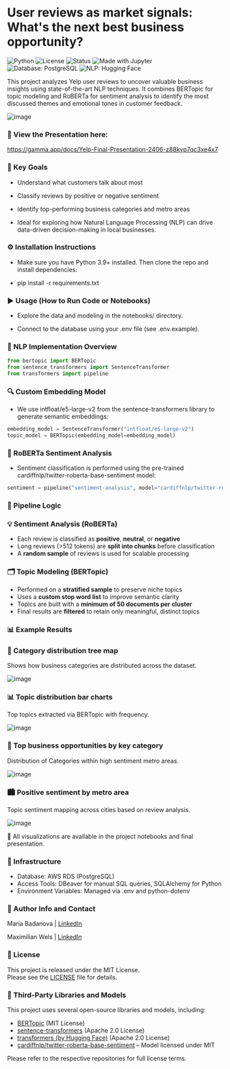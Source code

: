 # User reviews as market signals: What's the next best business opportunity?

![Python](https://img.shields.io/badge/Python-3.9%2B-blue)
![License](https://img.shields.io/badge/License-MIT-green)
![Status](https://img.shields.io/badge/Status-Completed-brightgreen)
![Made with Jupyter](https://img.shields.io/badge/Made%20with-Jupyter-orange?logo=Jupyter)
![Database: PostgreSQL](https://img.shields.io/badge/Database-PostgreSQL-blue?logo=postgresql)
![NLP: Hugging Face](https://img.shields.io/badge/NLP-HuggingFace-yellow)

This project analyzes Yelp user reviews to uncover valuable business insights using state-of-the-art NLP techniques.
It combines BERTopic for topic modeling and RoBERTa for sentiment analysis to identify the most discussed themes and emotional tones in customer feedback.

![image](https://github.com/user-attachments/assets/807706a1-17ac-436f-937b-e652469dabf8)

### 🔗 View the Presentation here:

https://gamma.app/docs/Yelp-Final-Presentation-2406-z88kyp7qc3xe4x7

### 🎯 Key Goals

- Understand what customers talk about most

- Classify reviews by positive or negative sentiment

- Identify top-performing business categories and metro areas

- Ideal for exploring how Natural Language Processing (NLP) can drive data-driven decision-making in local businesses.

### ⚙️ Installation Instructions

- Make sure you have Python 3.9+ installed. Then clone the repo and install dependencies:

- pip install -r requirements.txt

### ▶️ Usage (How to Run Code or Notebooks)

- Explore the data and modeling in the notebooks/ directory.

- Connect to the database using your .env file (see .env.example).

### 🧠 NLP Implementation Overview
```python
from bertopic import BERTopic
from sentence_transformers import SentenceTransformer
from transformers import pipeline
```

### 🔍 Custom Embedding Model
- We use intfloat/e5-large-v2 from the sentence-transformers library to generate semantic embeddings:
```python
embedding_model = SentenceTransformer("intfloat/e5-large-v2")
topic_model = BERTopic(embedding_model=embedding_model)
```

### 💬 RoBERTa Sentiment Analysis
- Sentiment classification is performed using the pre-trained cardiffnlp/twitter-roberta-base-sentiment model:
```python
sentiment = pipeline("sentiment-analysis", model="cardiffnlp/twitter-roberta-base-sentiment")
```
### 🔄 Pipeline Logic

### 💡 Sentiment Analysis (RoBERTa)
- Each review is classified as **positive**, **neutral**, or **negative**  
- Long reviews (>512 tokens) are **split into chunks** before classification  
- A **random sample** of reviews is used for scalable processing  

### 🗂️ Topic Modeling (BERTopic)
- Performed on a **stratified sample** to preserve niche topics  
- Uses a **custom stop word list** to improve semantic clarity  
- Topics are built with a **minimum of 50 documents per cluster**  
- Final results are **filtered** to retain only meaningful, distinct topics  

### 📊 Example Results

### 📂 Category distribution tree map  
Shows how business categories are distributed across the dataset.

![image](https://github.com/user-attachments/assets/df9182de-5d39-4bbf-a2de-c986e3e1d93c)

### 📊 Topic distribution bar charts  
Top topics extracted via BERTopic with frequency.

![image](https://github.com/user-attachments/assets/80e9ddad-b6d8-4575-aed8-5c782a9ee466)

### 💼 Top business opportunities by key category  
Distribution of Categories within high sentiment metro areas.

![image](https://github.com/user-attachments/assets/0d34626f-ca15-44c0-a503-c6d8457d944f)

### 🏙️ Positive sentiment by metro area  
Topic sentiment mapping across cities based on review analysis.

![image](https://github.com/user-attachments/assets/e0bb2856-f299-4953-88a3-ecc94e269647)

📝 All visualizations are available in the project notebooks and final presentation.

### 🧰 Infrastructure

- Database: AWS RDS (PostgreSQL)
- Access Tools: DBeaver for manual SQL queries, SQLAlchemy for Python
- Environment Variables: Managed via .env and python-dotenv

### 👥 Author Info and Contact

Maria Badanova | [LinkedIn](https://www.linkedin.com/in/maria-badanova/)

Maximilian Wels | [LinkedIn](https://www.linkedin.com/in/maximilian-wels-76025810b/)

### 📄 License

This project is released under the MIT License.  
Please see the [LICENSE](./LICENSE) file for details.

### 🧠 Third-Party Libraries and Models

This project uses several open-source libraries and models, including:

- [BERTopic](https://github.com/MaartenGr/BERTopic) (MIT License)
- [sentence-transformers](https://github.com/UKPLab/sentence-transformers) (Apache 2.0 License)
- [transformers (by Hugging Face)](https://github.com/huggingface/transformers) (Apache 2.0 License)
- [cardiffnlp/twitter-roberta-base-sentiment](https://huggingface.co/cardiffnlp/twitter-roberta-base-sentiment) – Model licensed under MIT

Please refer to the respective repositories for full license terms.

